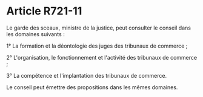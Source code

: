 # Article R721-11

Le garde des sceaux, ministre de la justice, peut consulter le conseil dans les domaines suivants :

1° La formation et la déontologie des juges des tribunaux de commerce ;

2° L'organisation, le fonctionnement et l'activité des tribunaux de commerce ;

3° La compétence et l'implantation des tribunaux de commerce.

Le conseil peut émettre des propositions dans les mêmes domaines.
